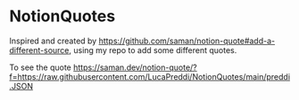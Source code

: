 # NotionQuotes
Inspired and created by https://github.com/saman/notion-quote#add-a-different-source, using my repo to add some different quotes.

To see the quote
https://saman.dev/notion-quote/?f=https://raw.githubusercontent.com/LucaPreddi/NotionQuotes/main/preddi.JSON
